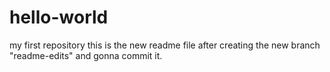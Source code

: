 # hello-world
my first repository 
this is the new readme file after creating the new branch "readme-edits" and gonna commit it.
